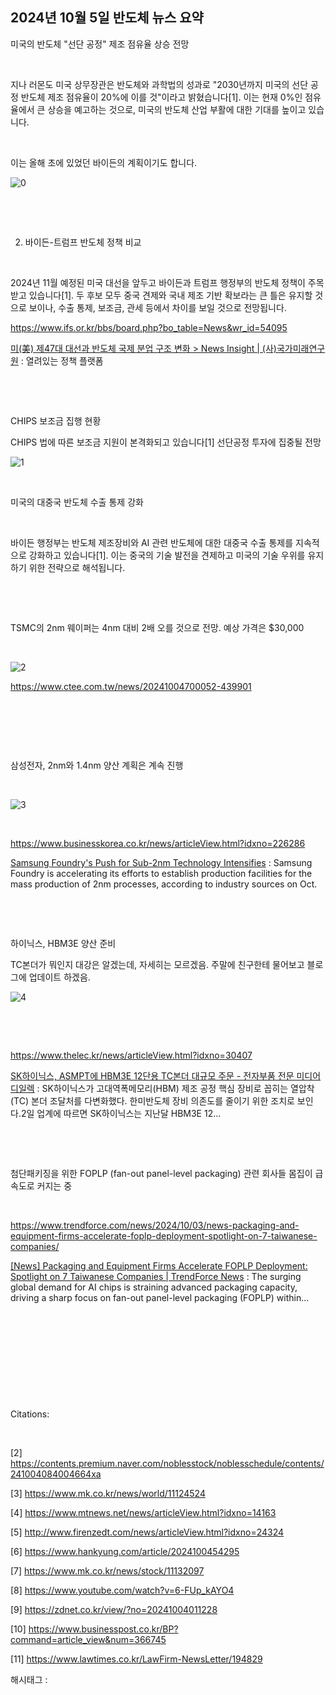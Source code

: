 ## 2024년 10월 5일 반도체 뉴스 요약

미국의 반도체 "선단 공정" 제조 점유율 상승 전망

​

지나 러몬도 미국 상무장관은 반도체와 과학법의 성과로 "2030년까지 미국의 선단 공정 반도체 제조 점유율이 20%에 이를 것"이라고 밝혔습니다[1]. 이는 현재 0%인 점유율에서 큰 상승을 예고하는 것으로, 미국의 반도체 산업 부활에 대한 기대를 높이고 있습니다.

​

이는 올해 초에 있었던 바이든의 계획이기도 합니다.

![0](./asset/0.png)

​

​

2. 바이든-트럼프 반도체 정책 비교

​

2024년 11월 예정된 미국 대선을 앞두고 바이든과 트럼프 행정부의 반도체 정책이 주목받고 있습니다[1]. 두 후보 모두 중국 견제와 국내 제조 기반 확보라는 큰 틀은 유지할 것으로 보이나, 수출 통제, 보조금, 관세 등에서 차이를 보일 것으로 전망됩니다.

https://www.ifs.or.kr/bbs/board.php?bo_table=News&wr_id=54095

[미(美) 제47대 대선과 반도체 국제 분업 구조 변화 > News Insight | (사)국가미래연구원](https://www.ifs.or.kr/bbs/board.php?bo_table=News&wr_id=54095) : 열려있는 정책 플랫폼

​

​

CHIPS 보조금 집행 현황

CHIPS 법에 따른 보조금 지원이 본격화되고 있습니다[1] 선단공정 투자에 집중될 전망

![1](./asset/1.png)

​

미국의 대중국 반도체 수출 통제 강화

​

바이든 행정부는 반도체 제조장비와 AI 관련 반도체에 대한 대중국 수출 통제를 지속적으로 강화하고 있습니다[1]. 이는 중국의 기술 발전을 견제하고 미국의 기술 우위를 유지하기 위한 전략으로 해석됩니다.

​

​

TSMC의 2nm 웨이퍼는 4nm 대비 2배 오를 것으로 전망. 예상 가격은 $30,000

​

![2](./asset/2.png)

https://www.ctee.com.tw/news/20241004700052-439901

​

​

​

삼성전자, 2nm와 1.4nm 양산 계획은 계속 진행

​

![3](./asset/3.png)

​

https://www.businesskorea.co.kr/news/articleView.html?idxno=226286

[Samsung Foundry's Push for Sub-2nm Technology Intensifies](https://www.businesskorea.co.kr/news/articleView.html?idxno=226286) : Samsung Foundry is accelerating its efforts to establish production facilities for the mass production of 2nm processes, according to industry sources on Oct.

​

​

하이닉스, HBM3E 양산 준비

TC본더가 뭐인지 대강은 알겠는데, 자세히는 모르겠음. 주말에 친구한테 물어보고 블로그에 업데이트 하겠음.

![4](./asset/4.png)

​

​

https://www.thelec.kr/news/articleView.html?idxno=30407

[SK하이닉스, ASMPT에 HBM3E 12단용 TC본더 대규모 주문 - 전자부품 전문 미디어 디일렉](https://www.thelec.kr/news/articleView.html?idxno=30407) : SK하이닉스가 고대역폭메모리(HBM) 제조 공정 핵심 장비로 꼽히는 열압착(TC) 본더 조달처를 다변화했다. 한미반도체 장비 의존도를 줄이기 위한 조치로 보인다.2일 업계에 따르면 SK하이닉스는 지난달 HBM3E 12...

​

​

첨단패키징을 위한 FOPLP (fan-out panel-level packaging) 관련 회사들 몸집이 급속도로 커지는 중

​

https://www.trendforce.com/news/2024/10/03/news-packaging-and-equipment-firms-accelerate-foplp-deployment-spotlight-on-7-taiwanese-companies/

[[News] Packaging and Equipment Firms Accelerate FOPLP Deployment: Spotlight on 7 Taiwanese Companies | TrendForce News](https://www.trendforce.com/news/2024/10/03/news-packaging-and-equipment-firms-accelerate-foplp-deployment-spotlight-on-7-taiwanese-companies/) : The surging global demand for AI chips is straining advanced packaging capacity, driving a sharp focus on fan-out panel-level packaging (FOPLP) within...

​

​

​

​

​

Citations:

​

[2] https://contents.premium.naver.com/noblesstock/noblesschedule/contents/241004084004664xa

[3] https://www.mk.co.kr/news/world/11124524

[4] https://www.mtnews.net/news/articleView.html?idxno=14163

[5] http://www.firenzedt.com/news/articleView.html?idxno=24324

[6] https://www.hankyung.com/article/2024100454295

[7] https://www.mk.co.kr/news/stock/11132097

[8] https://www.youtube.com/watch?v=6-FUp_kAYO4

[9] https://zdnet.co.kr/view/?no=20241004011228

[10] https://www.businesspost.co.kr/BP?command=article_view&num=366745

[11] https://www.lawtimes.co.kr/LawFirm-NewsLetter/194829

 해시태그 : 